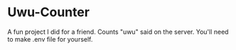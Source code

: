 # Uwu-Counter
A fun project I did for a friend. Counts "uwu" said on the server.
You'll need to make .env file for yourself.
